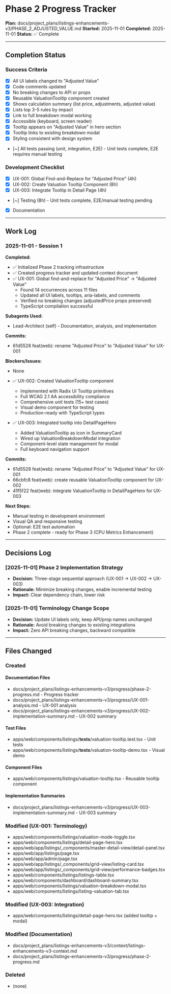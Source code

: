 # Phase 2 Progress Tracker

**Plan:** docs/project_plans/listings-enhancements-v3/PHASE_2_ADJUSTED_VALUE.md
**Started:** 2025-11-01
**Completed:** 2025-11-01
**Status:** ✅ Complete

---

## Completion Status

### Success Criteria
- [x] All UI labels changed to "Adjusted Value"
- [x] Code comments updated
- [x] No breaking changes to API or props
- [x] Reusable ValuationTooltip component created
- [x] Shows calculation summary (list price, adjustments, adjusted value)
- [x] Lists top 3-5 rules by impact
- [x] Link to full breakdown modal working
- [x] Accessible (keyboard, screen reader)
- [x] Tooltip appears on "Adjusted Value" in hero section
- [x] Tooltip links to existing breakdown modal
- [x] Styling consistent with design system
- [~] All tests passing (unit, integration, E2E) - Unit tests complete, E2E requires manual testing

### Development Checklist
- [x] UX-001: Global Find-and-Replace for "Adjusted Price" (4h)
- [x] UX-002: Create Valuation Tooltip Component (8h)
- [x] UX-003: Integrate Tooltip in Detail Page (4h)
- [~] Testing (8h) - Unit tests complete, E2E/manual testing pending
- [x] Documentation

---

## Work Log

### 2025-11-01 - Session 1

**Completed:**
- ✅ Initialized Phase 2 tracking infrastructure
- ✅ Created progress tracker and updated context document
- ✅ UX-001: Global find-and-replace for "Adjusted Price" → "Adjusted Value"
  - Found 14 occurrences across 11 files
  - Updated all UI labels, tooltips, aria-labels, and comments
  - Verified no breaking changes (adjustedPrice props preserved)
  - TypeScript compilation successful

**Subagents Used:**
- Lead-Architect (self) - Documentation, analysis, and implementation

**Commits:**
- 61d5528 feat(web): rename "Adjusted Price" to "Adjusted Value" for UX-001

**Blockers/Issues:**
- None

- ✅ UX-002: Created ValuationTooltip component
  - Implemented with Radix UI Tooltip primitives
  - Full WCAG 2.1 AA accessibility compliance
  - Comprehensive unit tests (15+ test cases)
  - Visual demo component for testing
  - Production-ready with TypeScript types

- ✅ UX-003: Integrated tooltip into DetailPageHero
  - Added ValuationTooltip as icon in SummaryCard
  - Wired up ValuationBreakdownModal integration
  - Component-level state management for modal
  - Full keyboard navigation support

**Commits:**
- 61d5528 feat(web): rename "Adjusted Price" to "Adjusted Value" for UX-001
- 66cbfc8 feat(web): create reusable ValuationTooltip component for UX-002
- 41f5f22 feat(web): integrate ValuationTooltip in DetailPageHero for UX-003

**Next Steps:**
- Manual testing in development environment
- Visual QA and responsive testing
- Optional: E2E test automation
- Phase 2 complete - ready for Phase 3 (CPU Metrics Enhancement)

---

## Decisions Log

### [2025-11-01] Phase 2 Implementation Strategy
- **Decision:** Three-stage sequential approach (UX-001 → UX-002 → UX-003)
- **Rationale:** Minimize breaking changes, enable incremental testing
- **Impact:** Clear dependency chain, lower risk

### [2025-11-01] Terminology Change Scope
- **Decision:** Update UI labels only, keep API/prop names unchanged
- **Rationale:** Avoid breaking changes to existing integrations
- **Impact:** Zero API breaking changes, backward compatible

---

## Files Changed

### Created

#### Documentation Files
- docs/project_plans/listings-enhancements-v3/progress/phase-2-progress.md - Progress tracker
- docs/project_plans/listings-enhancements-v3/progress/UX-001-analysis.md - UX-001 analysis
- docs/project_plans/listings-enhancements-v3/progress/UX-002-implementation-summary.md - UX-002 summary

#### Test Files
- apps/web/components/listings/__tests__/valuation-tooltip.test.tsx - Unit tests
- apps/web/components/listings/__tests__/valuation-tooltip-demo.tsx - Visual demo

#### Component Files
- apps/web/components/listings/valuation-tooltip.tsx - Reusable tooltip component

#### Implementation Summaries
- docs/project_plans/listings-enhancements-v3/progress/UX-003-implementation-summary.md - UX-003 summary

### Modified (UX-001: Terminology)
- apps/web/components/listings/valuation-mode-toggle.tsx
- apps/web/components/listings/detail-page-hero.tsx
- apps/web/app/listings/_components/master-detail-view/detail-panel.tsx
- apps/web/app/listings/page.tsx
- apps/web/app/admin/page.tsx
- apps/web/app/listings/_components/grid-view/listing-card.tsx
- apps/web/app/listings/_components/grid-view/performance-badges.tsx
- apps/web/components/listings/listings-table.tsx
- apps/web/components/dashboard/dashboard-summary.tsx
- apps/web/components/listings/valuation-breakdown-modal.tsx
- apps/web/components/listings/listing-valuation-tab.tsx

### Modified (UX-003: Integration)
- apps/web/components/listings/detail-page-hero.tsx (added tooltip + modal)

### Modified (Documentation)
- docs/project_plans/listings-enhancements-v3/context/listings-enhancements-v3-context.md
- docs/project_plans/listings-enhancements-v3/progress/phase-2-progress.md

### Deleted
- (none)
